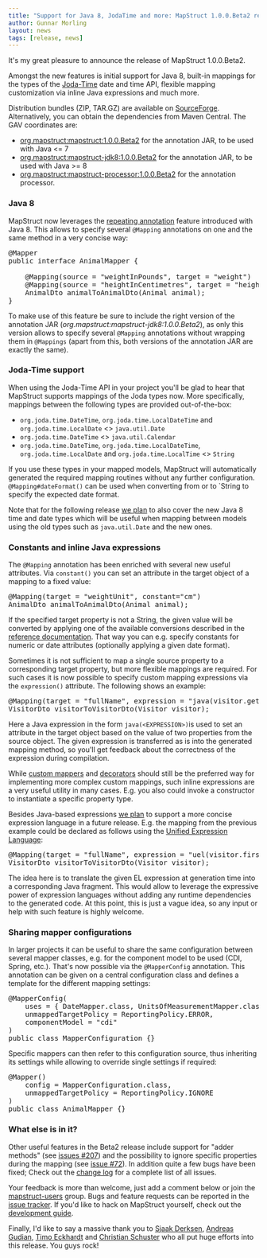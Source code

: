 ```yaml
---
title: "Support for Java 8, JodaTime and more: MapStruct 1.0.0.Beta2 released"
author: Gunnar Morling
layout: news
tags: [release, news]
---
```


It's my great pleasure to announce the release of MapStruct 1.0.0.Beta2.

Amongst the new features is initial support for Java 8, built-in mappings for the types of the [Joda-Time](http://www.joda.org/joda-time/) date and time API, flexible mapping customization via inline Java expressions and much more.

Distribution bundles (ZIP, TAR.GZ) are available on [SourceForge](http://sourceforge.net/projects/mapstruct/files/1.0.0.Beta2/). Alternatively, you can obtain the dependencies from Maven Central. The GAV coordinates are:

* [org.mapstruct:mapstruct:1.0.0.Beta2](http://search.maven.org/#artifactdetails&#124;org.mapstruct&#124;mapstruct&#124;1.0.0.Beta2&#124;jar) for the annotation JAR, to be used with Java <= 7
* [org.mapstruct:mapstruct-jdk8:1.0.0.Beta2](http://search.maven.org/#artifactdetails&#124;org.mapstruct&#124;mapstruct-jdk8&#124;1.0.0.Beta2&#124;jar) for the annotation JAR, to be used with Java >= 8
* [org.mapstruct:mapstruct-processor:1.0.0.Beta2](http://search.maven.org/#artifactdetails&#124;org.mapstruct&#124;mapstruct-processor&#124;1.0.0.Beta2&#124;jar) for the annotation processor.

### Java 8

MapStruct now leverages the [repeating annotation](http://docs.oracle.com/javase/tutorial/java/annotations/repeating.html) feature introduced with Java 8. This allows to specify several `@Mapping` annotations on one and the same method in a very concise way:

<pre class="prettyprint linenums">
@Mapper
public interface AnimalMapper {
    
    @Mapping(source = "weightInPounds", target = "weight")
    @Mapping(source = "heightInCentimetres", target = "height")
    AnimalDto animalToAnimalDto(Animal animal);
}
</pre>

To make use of this feature be sure to include the right version of the annotation JAR (_org.mapstruct:mapstruct-jdk8:1.0.0.Beta2_), as only this version allows to specify several `@Mapping` annotations without wrapping them in `@Mappings` (apart from this, both versions of the annotation JAR are exactly the same).

### Joda-Time support

When using the Joda-Time API in your project you'll be glad to hear that MapStruct supports mappings of the Joda types now. More specifically, mappings between the following types are provided out-of-the-box:

* `org.joda.time.DateTime`, `org.joda.time.LocalDateTime` and `org.joda.time.LocalDate` <> `java.util.Date`
* `org.joda.time.DateTime` <> `java.util.Calendar`
* `org.joda.time.DateTime`, `org.joda.time.LocalDateTime`, `org.joda.time.LocalDate` and `org.joda.time.LocalTime` <> `String`

If you use these types in your mapped models, MapStruct will automatically generated the required mapping routines without any further configuration. `@Mapping#dateFormat()` can be used when converting from or to `String to specify the expected date format.

Note that for the following release [we plan](https://github.com/mapstruct/mapstruct/issues/121) to also cover the new Java 8 time and date types which will be useful when mapping between models using the old types such as `java.util.Date` and the new ones.

### Constants and inline Java expressions

The `@Mapping` annotation has been enriched with several new useful attributes. Via `constant()` you can set an attribute in the target object of a mapping to a fixed value:

<pre class="prettyprint linenums">
@Mapping(target = "weightUnit", constant="cm")
AnimalDto animalToAnimalDto(Animal animal);
</pre>

If the specified target property is not a String, the given value will be converted by applying one of the available conversions described in the [reference documentation](http://mapstruct.org/documentation/#section-05). That way you can e.g. specify constants for numeric or date attributes (optionally applying a given date format).

Sometimes it is not sufficient to map a single source property to a corresponding target property, but more flexible mappings are required. For such cases it is now possible to specify custom mapping expressions via the `expression()` attribute. The following shows an example:

<pre class="prettyprint linenums">
@Mapping(target = "fullName", expression = "java(visitor.getFirstName() + \" \" + visitor.getLastName())")
VisitorDto visitorToVisitorDto(Visitor visitor);
</pre>

Here a Java expression in the form `java(<EXPRESSION>)`is used to set an attribute in the target object based on the value of two properties from the source object. The given expression is transferred as is into the generated mapping method, so you'll get feedback about the correctness of the expression during compilation.

While [custom mappers](http://mapstruct.org/documentation/#section-05-03) and [decorators](http://mapstruct.org/documentation/#section-09) should still be the preferred way for implementing more complex custom mappings, such inline expressions are a very useful utility in many cases. E.g. you also could invoke a constructor to instantiate a specific property type.

Besides Java-based expressions [we plan]((https://github.com/mapstruct/mapstruct/issues/244)) to support a more concise expression language in a future release. E.g. the mapping from the previous example could be declared as follows using the [Unified Expression Language](https://jcp.org/en/jsr/detail?id=341):

<pre class="prettyprint linenums">
@Mapping(target = "fullName", expression = "uel(visitor.firstName + ' ' + visitor.lastName)")
VisitorDto visitorToVisitorDto(Visitor visitor);
</pre>

The idea here is to translate the given EL expression at generation time into a corresponding Java fragment. This would allow to leverage the expressive power of expression languages without adding any runtime dependencies to the generated code. At this point, this is just a vague idea, so any input or help with such feature is highly welcome.

### Sharing mapper configurations

In larger projects it can be useful to share the same configuration between several mapper classes, e.g. for the component model to be used (CDI, Spring, etc.). That's now possible via the `@MapperConfig` annotation. This annotation can be given on a central configuration class and defines a template for the different mapping settings:

<pre class="prettyprint linenums">
@MapperConfig(
    uses = { DateMapper.class, UnitsOfMeasurementMapper.class },
    unmappedTargetPolicy = ReportingPolicy.ERROR,
    componentModel = "cdi"
)
public class MapperConfiguration {}
</pre>
    
Specific mappers can then refer to this configuration source, thus inheriting its settings while allowing to override single settings if required:

<pre class="prettyprint linenums">
@Mapper()
    config = MapperConfiguration.class,
    unmappedTargetPolicy = ReportingPolicy.IGNORE
)
public class AnimalMapper {}
</pre>

### What else is in it?

Other useful features in the Beta2 release include support for "adder methods" (see [issues #207](https://github.com/mapstruct/mapstruct/issues/207)) and the possibility to ignore specific properties during the mapping (see [issue #72](https://github.com/mapstruct/mapstruct/issues/72)). In addition quite a few bugs have been fixed; Check out the [change log](https://github.com/mapstruct/mapstruct/issues?milestone=4&state=closed) for a complete list of all issues.

Your feedback is more than welcome, just add a comment below or join the [mapstruct-users](https://groups.google.com/forum/?fromgroups#!forum/mapstruct-users) group. Bugs and feature requests can be reported in the [issue tracker](https://github.com/mapstruct/mapstruct/issues). If you'd like to hack on MapStruct yourself, check out the [development guide](/contributing).

Finally, I'd like to say a massive thank you to [Sjaak Derksen](https://github.com/sjaakd/), [Andreas Gudian](https://github.com/agudian), [Timo Eckhardt](https://github.com/timoe) and [Christian Schuster](https://github.com/chschu) who all put huge efforts into this release. You guys rock!
